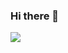 ### Hi there 👋

<!--
**Seulah-coder/Seulah-coder** is a ✨ _special_ ✨ repository because its `README.md` (this file) appears on your GitHub profile.

Here are some ideas to get you started:

- 🔭 I’m currently working on ...
- 🌱 I’m currently learning ...
- 👯 I’m looking to collaborate on ...
- 🤔 I’m looking for help with ...
- 💬 Ask me about ...
- 📫 How to reach me: ...
- 😄 Pronouns: ...
- ⚡ Fun fact: ...
-->

<!--title-->
<img src="https://capsule-render.vercel.app/api?type=waving&color=auto&height=300&section=header&text=Seulah's%20github&fontSize=90" />

